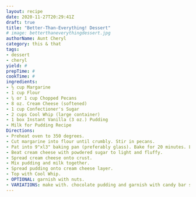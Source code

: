 ```yaml
--- 
layout: recipe 
date: 2020-11-27T20:29:41Z 
draft: true 
title: "Better-Than-Everything! Dessert" 
# image: betterthaneverythingdessert.jpg 
authorName: Aunt Cheryl 
category: this & that 
tags: 
- dessert 
- cheryl 
yield: # 
prepTime: # 
cookTime: # 
ingredients: 
- ½ cup Margarine 
- 1 cup Flour 
- ¼ or 1 cup Chopped Pecans 
- 8 oz. Cream Cheese (softened) 
- 1 cup Confectioner's Sugar 
- 2 cups Cool Whip (large container) 
- 1 box Instant Vanilla (3 oz.) Pudding 
- Milk for Pudding Recipe 
Directions: 
- Preheat oven to 350 degrees. 
- Cut margarine into flour until crumbly. Stir in pecans. 
- Pat into 9"xl3" baking pan (preferably glass). Bake for 20 minutes. Let cool. 
- Beat cream cheese with powdered sugar to light and fluffy. 
- Spread cream cheese onto crust. 
- Mix pudding and milk together. 
- Spread pudding onto cream cheese layer. 
- Top with Cool Whip. 
- OPTIONAL: garnish with nuts. 
- VARIATIONS: make with. chocolate pudding and garnish with candy bar shavings. 
---
```

